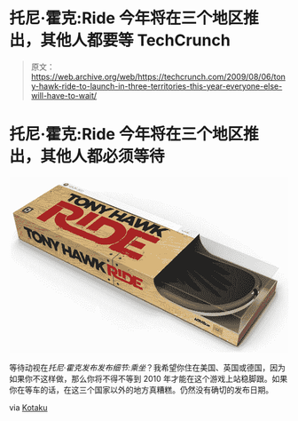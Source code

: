 # 托尼·霍克:Ride 今年将在三个地区推出，其他人都要等 TechCrunch

> 原文：<https://web.archive.org/web/https://techcrunch.com/2009/08/06/tony-hawk-ride-to-launch-in-three-territories-this-year-everyone-else-will-have-to-wait/>

# 托尼·霍克:Ride 今年将在三个地区推出，其他人都必须等待

[![504x_ridebox](img/a341021d25fcffde64a604d9209a8584.png "504x_ridebox")](https://web.archive.org/web/20221005235851/https://beta.techcrunch.com/wp-content/uploads/2009/08/504x_ridebox.jpg)

等待动视在*托尼·霍克发布发布细节:乘坐*？我希望你住在美国、英国或德国，因为如果你不这样做，那么你将不得不等到 2010 年才能在这个游戏上站稳脚跟。如果你在等车的话，在这三个国家以外的地方真糟糕。仍然没有确切的发布日期。

via [Kotaku](https://web.archive.org/web/20221005235851/http://kotaku.com/5331037/tony-hawk-ride-only-launching-in-three-territories-in-2009)